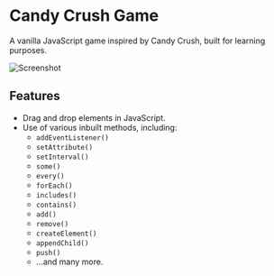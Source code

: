 # Candy Crush Game

A vanilla JavaScript game inspired by Candy Crush, built for learning purposes.

![Screenshot](https://github.com/SHITALILAPATE/Candy-Crush/assets/130491601/9469095a-2439-4a2a-800a-c1465e4551d5)

## Features

- Drag and drop elements in JavaScript.
- Use of various inbuilt methods, including:
  - `addEventListener()`
  - `setAttribute()`
  - `setInterval()`
  - `some()`
  - `every()`
  - `forEach()`
  - `includes()`
  - `contains()`
  - `add()`
  - `remove()`
  - `createElement()`
  - `appendChild()`
  - `push()`
  - ...and many more.


